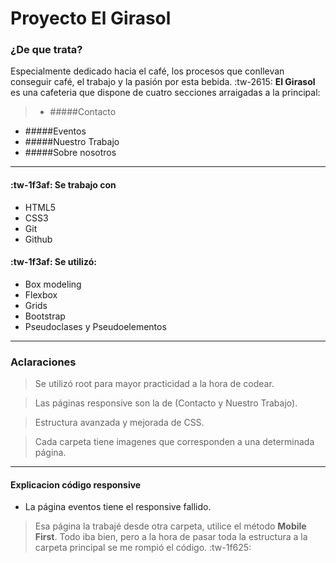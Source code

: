#  Proyecto El Girasol 

###  ¿De que trata?
Especialmente dedicado hacia el café, los procesos que conllevan conseguir café, el trabajo y la pasión por esta bebida. :tw-2615:
**El Girasol** es una cafeteria que dispone de cuatro secciones arraigadas a la principal:


> - #####Contacto
- #####Eventos
- #####Nuestro Trabajo
-  #####Sobre nosotros

------------

#### :tw-1f3af: Se trabajo con 
- HTML5
- CSS3
- Git
- Github


#### :tw-1f3af:  Se utilizó:

- Box modeling
- Flexbox
- Grids
- Bootstrap
- Pseudoclases y Pseudoelementos

------------

### Aclaraciones
> Se utilizó root para mayor practicidad a la hora de codear.

>Las páginas responsive son la de (Contacto y Nuestro Trabajo).

>Estructura avanzada y mejorada de CSS.

>Cada carpeta tiene imagenes que corresponden a una determinada página.


------------


#### Explicacion código responsive
- La página eventos tiene el responsive fallido.

 >Esa página la trabajé desde otra carpeta, utilice el método **Mobile First**. Todo iba bien, pero a la hora de pasar toda la estructura a la carpeta principal se me rompió el código. :tw-1f625:
